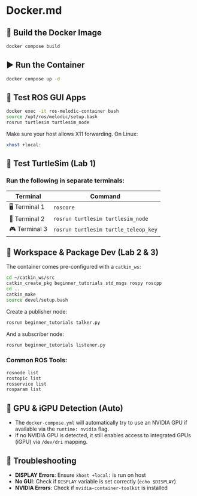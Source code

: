 # Docker.md

## 🚀 Build the Docker Image
```bash
docker compose build
```

## ▶️ Run the Container
```bash
docker compose up -d
```

## 🐢 Test ROS GUI Apps
```bash
docker exec -it ros-melodic-container bash
source /opt/ros/melodic/setup.bash
rosrun turtlesim turtlesim_node
```
Make sure your host allows X11 forwarding. On Linux:
```bash
xhost +local:
```

## 🧪 Test TurtleSim (Lab 1)
### Run the following in separate terminals:

| Terminal       | Command                              |
| -------------- | ------------------------------------ |
| 🖥️ Terminal 1 | `roscore`                            |
| 🐢 Terminal 2  | `rosrun turtlesim turtlesim_node`    |
| 🎮 Terminal 3  | `rosrun turtlesim turtle_teleop_key` |


## 📁 Workspace & Package Dev (Lab 2 & 3)

The container comes pre-configured with a `catkin_ws`:
```bash
cd ~/catkin_ws/src
catkin_create_pkg beginner_tutorials std_msgs rospy roscpp
cd ..
catkin_make
source devel/setup.bash
```

Create a publisher node:
```bash
rosrun beginner_tutorials talker.py
```

And a subscriber node:
```bash
rosrun beginner_tutorials listener.py
```

### Common ROS Tools:
```bash
rosnode list
rostopic list
rosservice list
rosparam list
```

## 🧠 GPU & iGPU Detection (Auto)
- The `docker-compose.yml` will automatically try to use an NVIDIA GPU if available via the `runtime: nvidia` flag.
- If no NVIDIA GPU is detected, it still enables access to integrated GPUs (iGPU) via `/dev/dri` mapping.

## 🔧 Troubleshooting
- **DISPLAY Errors**: Ensure `xhost +local:` is run on host
- **No GUI**: Check if `DISPLAY` variable is set correctly (`echo $DISPLAY`)
- **NVIDIA Errors**: Check if `nvidia-container-toolkit` is installed